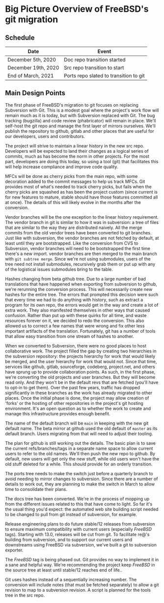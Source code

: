 # Big Picture Overview of FreeBSD's git migration

## Schedule

| Date | Event |
|------|-------|
| December 5th, 2020 | Doc repo transition started |
| December 19th, 2020 | Src repo transition to start |
| End of March, 2021 | Ports repo slated to transition to git |

## Main Design Points

The first phase of FreeBSD's migration to git focuses on replacing
Subversion with Git.  This is a modest goal where the project's work
flow will remain much as it is today, but with Subversion replaced
with Git. The bug tracking (bugzilla) and code review (phabricator)
will remain in place. We'll self-host the git repo and manage
the first layer of mirrors ourselves. We'll publish the repository to
github, gitlab and other places that are useful for our developers,
users and contributors.

The project will strive to maintain a linear history in the new src
repo.  Developers will be expected to land their changes as a logical
series of commits, much as has become the norm in other projects. For
the most part, developers are doing this today, so using a tool (git)
that facilitates this will help increase compliance and improve code
quality.

MFCs will be done as cherry picks from the main repo, with some
decoration added to the commit messages to help us track MFCs. Git
provides most of what's needed to track cherry picks, but fails when
the cherry picks are squashed as has been the project custom (since
current is for new features to mature, stable should have those
features committed all at once). The details of this will likely
evolve in the months after the conversion.

Vendor branches will be the one exception to the linear history
requirement. The vendor branch in git is similar to how it was in
subversion: a tree of files that are similar to the way they are
distributed naively. All the merge commits from the old vendor trees
have been converted to git branches. Just like with subversion, the
vendor branches are not fetched by default, at least until they are
bootstrapped. Like the conversion from CVS to Subversion, vendor
branches will need to be bootstrapped the first time there's a new
import. vendor branches are then merged to the main branch with `git
subtree merge`. Since we're not using submodules, users of the tree
need not install submodules, recursively grab them or put up with any
of the logistical issues submodules bring to the table.

Hashes changing from beta github tree. Due to a large number of bad
translations that have happened when exporting from subversion to
github, we're rerunning the conversion process. This will necessarily
create new hashes for the entire tree. The errors that prompted this
decision were such that every time we had to do anything with history,
such as extract a program for its own repo, the errors would get in
the way and create a lot of extra work. They also manifested
themselves in other ways that caused confusion. Rather than put up
with these quirks for all time, and waste resources forever on it, we
decided to redo the conversion. This also allowed us to correct a
few names that were wrong and fix other less important artifacts of
the translation. Fortunately, git has a number of tools that allow
easy transition from one stream of hashes to another.

When we converted to Subversion, there were no good places to host
collaborative work. The project filled the gap by creating two
hierarchies in the subversion repository: the projects hierarchy for
work that would likely be merged, and the user hierarchy for work that
would not. Since that time, services like github, gitlab, sourceforge, codeberg,
project.net, and others have sprung up to provide collaboration
points. As such, in the first phase, we're converting the old projects
and user branches. But they will become read only. And they won't be
in the default revs that are fetched (you'll have to opt-in to get
them). Over the past few years, traffic has dropped significantly in
these branches as the work has already migrated to other places. Once
the initial phase is done, the project may allow creation of 'forks'
or the hosting of other repositories in the project's git hosting
environment. It's an open question as to whether the work to create
and manage this infrastructure provides enough benefit.

The name of the default branch will be `main` in keeping with the new
git default name. The beta mirror at github used the old default of
`master` as its default branch. Users migrating from that will need
to adjust their tooling.

The plan for github is still working out the details. The basic plan
is to save the current refs/branches/tags in a separate name space to
allow current users to refer to the old names. We'll then push the new
repo to github. By default, new users will get only the new stuff,
while old users won't have the old stuff deleted for a while. This
should provide for an orderly transition.

The ports tree needs to make the switch just before a quarterly branch
to avoid needing to mirror changes to subversion. Since there are a
number of details to work out, they are planning to make the switch in
March to allow time to consolidate their plans.

The docs tree has been converted. We're in the process of mopping up
from the different issues related to this that have come to light. So
far it's the usual thing you'd expect: the automated web site building
script needed to be changed to pull from git instead of subversion,
for example.

Release engineering plans to do future stable/12 releases from
subversion to ensure maximum compatibility with current users
(especially $FreeBSD$ tags). Starting with 13.0, releases will be cut
from git. To facilitate re@'s building from subversion, and to support
our current users and downstreams using FreeBSD via subversion, we've
built a git to subversion exporter.

The $FreeBSD$ tag is being phased out. Git provides no way to
implement it in a sane and helpful way. We're recommending the project
keep $FreeBSD$ in the source tree at least until stable/12 reaches end
of life..

Git uses hashes instead of a sequentially increasing number. The
conversion will include notes (that must be fetched separately) to
allow a git revision to map to a subversion revision. A script is
planned for the tools tree in the src repo.
